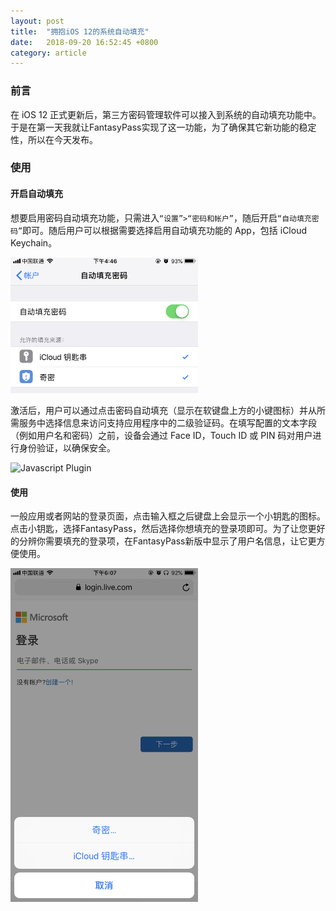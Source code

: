 ```yaml
---
layout: post
title:  "拥抱iOS 12的系统自动填充"
date:   2018-09-20 16:52:45 +0800
category: article 
---
```



### 前言

在 iOS 12 正式更新后，第三方密码管理软件可以接入到系统的自动填充功能中。于是在第一天我就让FantasyPass实现了这一功能，为了确保其它新功能的稳定性，所以在今天发布。

### 使用

#### 开启自动填充

想要启用密码自动填充功能，只需进入`“设置”>“密码和帐户”`，随后开启`“自动填充密码”`即可。随后用户可以根据需要选择启用自动填充功能的 App，包括 iCloud Keychain。

<img src="/asset/images/system_autofill_setting.png" alt="Javascript Plugin" width="300" />

激活后，用户可以通过点击密码自动填充（显示在软键盘上方的小键图标）并从所需服务中选择信息来访问支持应用程序中的二级验证码。在填写配置的文本字段（例如用户名和密码）之前，设备会通过 Face ID，Touch ID 或 PIN 码对用户进行身份验证，以确保安全。

<img src="/asset/images/img201809181620240.png" alt="Javascript Plugin" width="300" />


#### 使用

一般应用或者网站的登录页面，点击输入框之后键盘上会显示一个小钥匙的图标。点击小钥匙，选择FantasyPass，然后选择你想填充的登录项即可。为了让您更好的分辨你需要填充的登录项，在FantasyPass新版中显示了用户名信息，让它更方便使用。

<img src="/asset/images/help_system_autofill.png" alt="Javascript Plugin" width="300" />